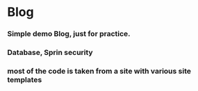 # Blog

### Simple demo Blog, just for practice.
### Database, Sprin security
### most of the code is taken from a site with various site templates
